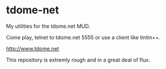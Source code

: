 # tdome-net
My utilities for the tdome.net MUD.

Come play, telnet to tdome.net 5555 or use a client like tintin++.

http://www.tdome.net

This repository is extremly rough and in a great deal of flux.
